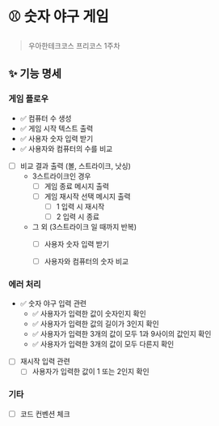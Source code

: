 # ⚾ 숫자 야구 게임
> 우아한테크코스 프리코스 1주차

## ✨ 기능 명세
### 게임 플로우

- ✅ 컴퓨터 수 생성 
- ✅ 게임 시작 텍스트 출력
- ✅ 사용자 숫자 입력 받기
- ✅ 사용자와 컴퓨터의 수를 비교
- [ ] 비교 결과 출력 (볼, 스트라이크, 낫싱)
    - 3스트라이크인 경우
        - [ ] 게임 종료 메시지 출력
        - [ ] 게임 재시작 선택 메시지 출력
            - [ ] 1 입력 시 재시작
            - [ ] 2 입력 시 종료
    - 그 외 (3스트라이크 일 때까지 반복)
        - [ ] 사용자 숫자 입력 받기
        - [ ] 사용자와 컴퓨터의 숫자 비교


### 에러 처리
- ✅ 숫자 야구 입력 관련
    - ✅ 사용자가 입력한 값이 숫자인지 확인
    - ✅ 사용자가 입력한 값의 길이가 3인지 확인
    - ✅ 사용자가 입력한 3개의 값이 모두 1과 9사이의 값인지 확인
    - ✅ 사용자가 입력한 3개의 값이 모두 다른지 확인
- [ ] 재시작 입력 관련
    - [ ] 사용자가 입력한 값이 1 또는 2인지 확인

### 기타
- [ ] 코드 컨벤션 체크